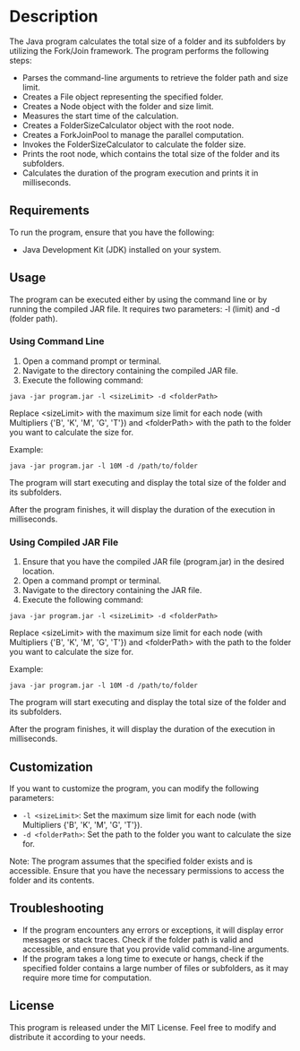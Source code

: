 <!DOCTYPE html>
<html>
<head>
 
</head>
<body>
  <h1>Description</h1>
  <p>The Java program calculates the total size of a folder and its subfolders by utilizing the Fork/Join framework. The program performs the following steps:</p>
  <ul>
    <li>Parses the command-line arguments to retrieve the folder path and size limit.</li>
    <li>Creates a File object representing the specified folder.</li>
    <li>Creates a Node object with the folder and size limit.</li>
    <li>Measures the start time of the calculation.</li>
    <li>Creates a FolderSizeCalculator object with the root node.</li>
    <li>Creates a ForkJoinPool to manage the parallel computation.</li>
    <li>Invokes the FolderSizeCalculator to calculate the folder size.</li>
    <li>Prints the root node, which contains the total size of the folder and its subfolders.</li>
    <li>Calculates the duration of the program execution and prints it in milliseconds.</li>
  </ul>

  <h2>Requirements</h2>
  <p>To run the program, ensure that you have the following:</p>
  <ul>
    <li>Java Development Kit (JDK) installed on your system.</li>
  </ul>

  <h2>Usage</h2>
  <p>The program can be executed either by using the command line or by running the compiled JAR file. It requires two parameters: -l (limit) and -d (folder path).</p>

  <h3>Using Command Line</h3>
  <ol>
    <li>Open a command prompt or terminal.</li>
    <li>Navigate to the directory containing the compiled JAR file.</li>
    <li>Execute the following command:</li>
  </ol>
  <code>java -jar program.jar -l &lt;sizeLimit&gt; -d &lt;folderPath&gt;</code>
  <p>Replace &lt;sizeLimit&gt; with the maximum size limit for each node (with Multipliers {'B', 'K', 'M', 'G', 'T'}) and &lt;folderPath&gt; with the path to the folder you want to calculate the size for.</p>
  <p>Example:</p>
  <code>java -jar program.jar -l 10M -d /path/to/folder</code>
  <p>The program will start executing and display the total size of the folder and its subfolders.</p>
  <p>After the program finishes, it will display the duration of the execution in milliseconds.</p>

  <h3>Using Compiled JAR File</h3>
  <ol>
    <li>Ensure that you have the compiled JAR file (program.jar) in the desired location.</li>
    <li>Open a command prompt or terminal.</li>
    <li>Navigate to the directory containing the JAR file.</li>
    <li>Execute the following command:</li>
  </ol>
  <code>java -jar program.jar -l &lt;sizeLimit&gt; -d &lt;folderPath&gt;</code>
  <p>Replace &lt;sizeLimit&gt; with the maximum size limit for each node (with Multipliers {'B', 'K', 'M', 'G', 'T'}) and &lt;folderPath&gt; with the path to the folder you want to calculate the size for.</p>
  <p>Example:</p>
  <code>java -jar program.jar -l 10M -d /path/to/folder</code>
  <p>The program will start executing and display the total size of the folder and its subfolders.</p>

  <p>After the program finishes, it will display the duration of the execution in milliseconds.</p>
  <h2>Customization</h2>
  <p>If you want to customize the program, you can modify the following parameters:</p>
  <ul>
    <li><code>-l &lt;sizeLimit&gt;</code>: Set the maximum size limit for each node (with Multipliers {'B', 'K', 'M', 'G', 'T'}).</li>
    <li><code>-d &lt;folderPath&gt;</code>: Set the path to the folder you want to calculate the size for.</li>
  </ul>
  <p>Note: The program assumes that the specified folder exists and is accessible. Ensure that you have the necessary permissions to access the folder and its contents.</p>
  <h2>Troubleshooting</h2>
  <ul>
    <li>If the program encounters any errors or exceptions, it will display error messages or stack traces. Check if the folder path is valid and accessible, and ensure that you provide valid command-line arguments.</li>
    <li>If the program takes a long time to execute or hangs, check if the specified folder contains a large number of files or subfolders, as it may require more time for computation.</li>
  </ul>
  <h2>License</h2>
  <p>This program is released under the MIT License. Feel free to modify and distribute it according to your needs.</p>
</body>
</html>

